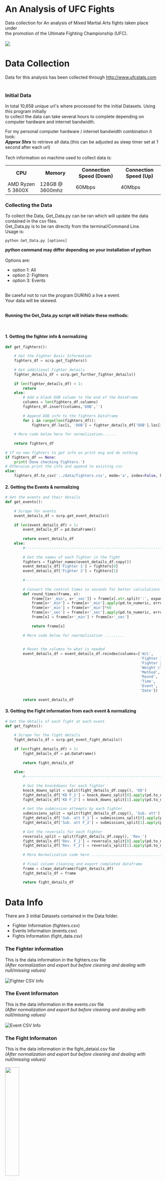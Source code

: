 # An Analysis of UFC Fights
Data collection for An analysis of Mixed Martial Arts fights taken place under <br>
the promotion of the Ultimate Fighting Championship (UFC).
<br><br>
<img src="https://piglordmma.com/wp-content/uploads/2020/04/ufc-octagon.jpg">

# Data Collection
Data for this analysis has been collected through http://www.ufcstats.com <br>
<br>

### Initial Data
In total 10,658 unique url's where processed for the initial Datasets. Using this program initially <br>
to collect the data can take several hours to complete depending on computer hardware and internet bandwidth.<br>
    
For my personal computer hardware / internet bandwidth combination it took:<br>
**_Approx 5hrs_** to retrieve all data.(this can be adjusted as sleep timer set at 1 second after each url)<br>
<br>
Tech information on machine used to collect data is:<br>
 <table>
  <tr>
    <th>CPU</th>
    <th>Memory</th>
    <th>Connection Speed (Down)</th>
    <th>Connection Speed (Up)</th>
  </tr>
  <tr>
    <td>AMD Ryzen 5 3600X</td>
    <td>128GB @ 3600mhz</td>
    <td>60Mbps</td>
    <td>40Mbps</td>
  </tr>
</table> 
    
### Collecting the Data
To collect the Data, Get_Data.py can be ran which will update the data contained in the csv files.<br>
Get_Data.py is to be ran directly from the terminal/Command Line. <br>
Usage is:<br>
```
python Get_Data.py [options]
```
**python command may differ depending on your installation of python**
<br>
<br>
Options are:<br>
- option 1: All
- option 2: Fighters
- option 3: Events
<br>
Be careful not to run the program DURING a live a event.<br>
Your data will be skewed. <br>
<br>

**Running the Get_Data.py script will initiate these methods:**

<br>

#### 1. Getting the fighter info & normalizing
```python
def get_fighters():
    
    # Get the Fighter Basic Information
    fighters_df = scrp.get_fighters()
    
    # Get additional Fighter details
    fighter_details_df = scrp.get_further_fighter_details()
    
    if len(fighter_details_df) < 1:
        return 
    else:
        # Add a blank DOB column to the end of the DataFrame
        columns = len(fighters_df.columns)
        fighters_df.insert(columns,'DOB','')
        
        # Append DOB info to the fighters Dataframe
        for i in range(len(fighters_df)):
            fighters_df.loc[i, 'DOB'] = fighter_details_df['DOB'].loc[i]
    
    # More code below here for normalization......
    
    return fighters_df
    
# If no new fighters to get info on print msg and do nothing
if fighters_df == None:
    print('Done checking Fighters.')
# Otherwise print the info and append to existing csv
else:
    fighters_df.to_csv('../data/fighters.csv', mode='a', index=False, header=False)
```
#### 2. Getting the Events & normalizing
```Python
# Get the events and their details
def get_events():
    
    # Scrape for events
    event_details_df = scrp.get_event_details()
    
    if len(event_details_df) < 1:
        event_details_df = pd.DataFrame()
        
        return event_details_df
    else:
        #--------------------------------------------------------------------------------------------
        
        # Get the names of each fighter in the fight
        fighters = fighter_names(event_details_df.copy())
        event_details_df['Fighter 1'] = fighters[0]
        event_details_df['Fighter 2'] = fighters[1]
        
        #--------------------------------------------------------------------------------------------
        
        # Convert the control times in seconds for better calculations
        def round_times(frame, x):
            frame[[x+'_min', x+'_sec']] = frame[x].str.split(':', expand=True)
            frame[x+'_min'] = frame[x+'_min'].apply(pd.to_numeric, errors='coerce')
            frame[x+'_min'] = frame[x+'_min']*60
            frame[x+'_sec'] = frame[x+'_sec'].apply(pd.to_numeric, errors='coerce')
            frame[x] = frame[x+'_min'] + frame[x+'_sec']
            
            return frame[x]
            
        # More code below for naormalization .........
        
        
        # Reset the columns to what is needed
        event_details_df = event_details_df.reindex(columns=['W/L', 
                                                             'Fighter 1', 
                                                             'Fighter 2',
                                                             'Weight class', 
                                                             'Method',
                                                             'Round', 
                                                             'Time', 
                                                             'Event',
                                                             'Date'])
        
        return event_details_df
```
#### 3. Getting the Fight information from each event & normalizing
```Python
# Get the details of each fight at each event
def get_fights():
    
    # Scrape for the fight details
    fight_details_df = scrp.get_event_fight_details()
    
    if len(fight_details_df) < 1:
        fight_details_df = pd.DataFrame()
        
        return fight_details_df
    
    else:        
        #--------------------------------------------------------------------------------------------
               
        # Get the knockdowns for each fighter
        knock_downs_split = split(fight_details_df.copy(), 'KD')
        fight_details_df['KD F_1'] = knock_downs_split[0].apply(pd.to_numeric, errors='coerce')
        fight_details_df['KD F_2'] = knock_downs_split[1].apply(pd.to_numeric, errors='coerce')
        
        # Get the submission attempts by each fighter
        submissions_split = split(fight_details_df.copy(), 'Sub. att')
        fight_details_df['Sub. att F_1'] = submissions_split[0].apply(pd.to_numeric, errors='coerce')
        fight_details_df['Sub. att F_2'] = submissions_split[1].apply(pd.to_numeric, errors='coerce')
        
        # Get the reversals for each fighter
        reversals_split = split(fight_details_df.copy(), 'Rev.')
        fight_details_df['Rev. F_1'] = reversals_split[0].apply(pd.to_numeric, errors='coerce')
        fight_details_df['Rev. F_2'] = reversals_split[1].apply(pd.to_numeric, errors='coerce')
        
        # More Normalization code here ...................................
        
        # Final column cleaning and export completed dataframe
        frame = clean_dataframe(fight_details_df)    
        fight_details_df = frame
    
        return fight_details_df
```

# Data Info
There are 3 initial Datasets contained in the Data folder. <br>
- Fighter Information (fighters.csv)
- Events Information (events.csv)
- Fights Information (fight_data.csv)

### The Fighter information
This is the data information in the fighters.csv file <br>
*_(After normalization and export but before cleaning and dealing with null/missing values)_*<br><br>
![Fighter CSV Info](https://github.com/Jon-Flan/Analysis_of_UFC_Fights/blob/main/imgs/fighter_dtypes_info%20copy.png)

### The Event Informaton
This is the data information in the events.csv file<br>
*_(After normalization and export but before cleaning and dealing with null/missing values)_*<br><br>
![Event CSV Info](https://github.com/Jon-Flan/Analysis_of_UFC_Fights/blob/main/imgs/event_dtypes_info.png)

### The Fight Informaton
This is the data information in the fight_detaisl.csv file<br>
*_(After normalization and export but before cleaning and dealing with null/missing values)_*<br><br>
<img src="https://github.com/Jon-Flan/Analysis_of_UFC_Fights/blob/main/imgs/fights_dtypes.png" width=30% height=30%>
<br><br>
![Fight CSV Info](https://github.com/Jon-Flan/Analysis_of_UFC_Fights/blob/main/imgs/fights_info.png)

# Preprocessing
Once the data has been collected preprocessing can be begin. For this project instead of dealing with<br> 
null values straight away, the data from each csv is merged into one complete dataset,<br>
as this is where the analysis will take place and some figthers present in the figther information<br> 
may not have been in a UFC fight. Meaning some null information may not be part of the main dataset anyway.<br>
<br>
For the fight details, in early UFC events not all information is available as well as weight classes differ<br>
dramtically from what is used in Mixed Martial Arts promotions now, such as the Open Weight Class<br>
<br>
For these reasons all null, empty data as well as feature creation will be dealt with after merging.<br>

## Data Merging
The Data flow below shows from the website to a merged dataset before cleaning and feature creation. <br>
**Note:** Not all attributes from each dataset are used but are still taken during initial scraping and normalisation, <br>
to be used in the merging process and for data validation compared to the website during the data retreival.<br>
<br>
<img src="https://github.com/Jon-Flan/Analysis_of_UFC_Fights/blob/main/imgs/data_flow/data_flow_pt1.png" width=75% height=75%>

## Merging the Data
After the collection process has completed and csv files are created,<br>
run the following command in terminal/comman prompt
**python command may differ depending on your installation of python**

```Terminal
python Merge_Data.py
```
Running the above command will initiate the merging process.<br>
NOTE: No additional arguments are needed for running this script.<br>

```Python
def main():
    # get the final merged output
    data = merge_data()
    data
    print_and_export_data(data)
    
# merge the fighter info onto the fight info
    def get_merged_fighter_info():
        # copies of needed dataframes
        df_1 = events_and_fights.copy()
        df_f1 = fighter_1.copy()
        df_f2 = fighter_2.copy()
      
        # merge and drop dupliactes due to rematches and duplicate fighter info
        df_merged = pd.merge(df_1, df_f1, on=['Fighter 1'], how='left')
        df_merged = df_merged.drop_duplicates(subset=['Fighter 1',
                                                      'Fighter 2', 
                                                      'Event', 
                                                      'Win decided by'],keep='last')
        df_merged = pd.merge(df_merged, df_f2, on=['Fighter 2'], how='left')
        df_merged = df_merged.drop_duplicates(subset=['Fighter 1', 
                                                      'Fighter 2', 
                                                      'Event', 
                                                      'Win decided by'], keep='last')
        
        # More merging methods inplace above and below this snippet
        
        data = get_merged_fighter_info()
    
    return data 
```

### Merged Data Info
The merged info below is before any initial visualization, cleaning, null handling, data type correction or feature creation<br>
Here we end up with 81 columns and 6350 rows. Each fight is broken out by the events basic details such as the event name and date,<br>
the winner/loser, and how the fight ended. Then each fight is broken down by each fighters details, denoted by (Fighter 1 / Fighter 2) and (F_1 / F_2),<br> 
details include the strikes landed and thrown per body section,as well as position, as well as personal info such as height, stance DOB and reach.<br>

<img src="https://github.com/Jon-Flan/Analysis_of_UFC_Fights/blob/main/imgs/merged_not_cleaned_dtypes.PNG" width=50% height=100%>

Table example: <br>

<img src="https://github.com/Jon-Flan/Analysis_of_UFC_Fights/blob/main/imgs/merged_not_cleaned_info.PNG" width=200% height=100% style="overflow-x:scroll">

## Data Cleaning
Data cleaning is carried out with Jupyter notebook in a scripting fashion. <br>
The goal is to take the merged dataset and remove any unneeded features as well as deal with <br>
the null/empty/missing values.

### Initial Feature Selection
Initially when first visually exploring the dataset there are certain features that are not needed<br>
Either because they have no bearing on analysis or they are duplicated else where. <br>
<br>
Initial Feature Removal:
- First Name F_1 (duplicated in Fighter 1)
- Last Name F_1 (duplicated in Fighter 1)
- Nickname F_1 (not needed)
- First Name F_2 (duplicated in Fighter 2)
- Last Name F_2 (duplicated in Fighter 2)
- Nickname F_2 (not needed)
<br>

```Python
# remove the initial uneeded features from the dataset
def remove_initial_features():
    # create dataframe 
    frame = import_and_create_df()
    df = frame.copy()
    
    # remove columns that aren't needed
    df.drop(['First Name F_1', 'First Name F_2',
             'Last Name F_1', 'Last Name F_2',
             'Nickname F_1', 'Nickname F_2'] , axis=1, inplace=True)
    
    return df
```

In the weight classes column there are two weight classes that are not needed. <br>
Open weight and Super heavyweight. The reason being is only one fight has ever occured in Super heavyweight <br>
and Open weight was from the initial tournaments held by the UFC. Both of these are before the Unified Rules implimentation. <br>
<br>
With these weight classes removed the below graph shows the weight classes and number of fights remaining. <br>
<br>

<img src="https://github.com/Jon-Flan/Analysis_of_UFC_Fights/blob/main/graphs/Weight%20Classes.jpg" width=50% height=50%>

### Initial Exploration & Null - Empty Values
After the first few features that can be removed from the analysis by visual inspection, the dataset is <br>
expllored column by column and Null/Empty values are dealt with along the way.
#### Win Types
Win types are the type of decision in the "Win decided by" column, some of these can be split out to make<br>
the features easier to clean up and analyse later.<br>
<br>

<img src="https://github.com/Jon-Flan/Analysis_of_UFC_Fights/blob/main/graphs/Win%20Types.jpg" width=50% height=50%>

Because the decisions types are seperated out by U-DEC, M-DEC and S-DEC, they can be combined into one level Decision and <br>
move the U(Unanimous), M(Majority) and S(Split) into the Win Method column <br>


Other Win decided types are:
- CNC (Could not continue)
- DQ (Disqualification)
- Other
- Overturned
<br>
These fights are fights that had no clear winner, CNC is where a fighter could not continue and no fighter was
declared the winner. DQ is where one fighter was disqualified. Other we can investigate and Overturned is
usually where a decision for the fight was overturned due to mitgating circumstances, usually a failed drug test
after the fight. CNC, Other and Overturned were declared a no contest and no winner was decided. Where as the DQ had a winner announced.
<br>
Adjusting Decision methods and removing CNC, Other and Overturned.
<br>
<br>

```Python
# Convert the Win decided by to Decision and make additions to the Win Method Column 

df_win_types['Win Method'] = np.where(df_win_types['Win decided by']=='M-DEC',
                                      'Majority Decision',
                                      df_win_types['Win Method'])

df_win_types['Win Method'] = np.where(df_win_types['Win decided by']=='S-DEC',
                                      'Split Decision',
                                      df_win_types['Win Method'])

df_win_types['Win Method'] = np.where(df_win_types['Win decided by']=='U-DEC',
                                      'Unanimous Decision',
                                      df_win_types['Win Method'])

df_win_types['Win decided by'] = np.where(df_win_types['Win decided by'].str.contains('DEC'),
                                          'Decision',
                                          df_win_types['Win decided by'])



# filtering out the unneeded Win by types
win_types_df_1 = df_win_types[~df_win_types['Win decided by'].str.contains('Other',na=False) & 
                        ~df_win_types['Win decided by'].str.contains('Overturned',na=False) &
                        ~df_win_types['Win decided by'].str.contains('CNC',na=False)]


```

<img src="https://github.com/Jon-Flan/Analysis_of_UFC_Fights/blob/main/graphs/Win%20Types%20Adjusted%20Final.jpg" width=50% height=50%>
<br>

#### Win Methods
Win methods are a sub category of the win types and are the in fight actions that determined a win type<br>
Checking for Null in win method:
- DQ           18
- Decision      0
- KO/TKO      129
- SUB           0
<br>
To deal with the DQ (disqualified) NaN's are replace NaN with "Disqualified" <br>
Because the disqualified metric doesn't give any information for the reason for disqualification.<br>
<br>
<img src="https://github.com/Jon-Flan/Analysis_of_UFC_Fights/blob/main/graphs/Win%20Types%20For%20KO_TKO%20Adjusted.jpg" width=50% height=50%>

To deal with the KO/TKO nulls, the following were tried:
- Randomly assigning Method to each of the NaNs
- Using a prediction method to try predict and check the accuracy
- Increase each one by an amount relative to its % of the method distribution
<br>
Random Forest Classifier only returned an accuracy of 0.78125 due to the overwhelming number of Punch KO/TKO<br>
Random assigment worked next best but relative percent increase fit the shapoe of the distribution best. <br>
<br>

<img src="https://github.com/Jon-Flan/Analysis_of_UFC_Fights/blob/main/graphs/Win%20Types%20For%20KO_TKO%20%25%20increase.jpg" width=50% height=50%>

<br>
Leaving the overall win method with this distribution of methods<br>
<img src="https://github.com/Jon-Flan/Analysis_of_UFC_Fights/blob/main/graphs/Win%20Methods%20Adjusted%20Final.jpg" width=75% height=75%>

#### Fighter Weight
Weight classes where a fighters general weight was not recorded are selected, and the general distribution of weights<br>
in that weight classes are displayed below <br>

<img src="https://github.com/Jon-Flan/Analysis_of_UFC_Fights/blob/main/graphs/weight_class_nan_dist.jpg" width=75% height=75%>

From the distributions above we can see that for each weight class there is an overwhelming majority <br>
at the limit range for each weight class which is eaxpected. <br>
<br>
Because analysis is of the fights themselves, general weight when not fighting can be filled in for the figther<br>
by checking the mean and mode for each of the weightclasses missing a fighters weight. <br>
<br>
For Lightweight fighters we can see that the mean and mode are almost the same and sit at<br>
the weight bracket limit which is 155lbs.<br>
<br>
For the Middleweight fighters we can see similarly that the mean and mode are almost the same<br>
at the weight bracket limit of 185lbs.<br>
<br>
For the Heavyweight fighters there is more of a range with the mean sitting at approx 225lbs<br>
and the mode sitting at the weight bracket lower limit of 205 lbs.<br>
<br>
For the missing values:
1. Lightweight - using the mode
2. Middleweight - using the mode
3. Heavyweight - As only missing one value, using one random value between the mean and the mode

#### Fighter Height & Reach
Comparitive studies have shown there is a correlation between height and wingspan (Reach)<br>
One such study from came to the conclusion that: "Correlation coefficients (r = 0.73-0.89) indicated a clear<br>
association between arm-span measurements and height in all groups. However, arm-span was found to be<br>
significantly different (P < 0.01) from height in two ethnic groups, the Afro-Caribbean's of both sexes<br>
and Asian males. This suggests that arm-span measurements may be an inappropriate proxy<br>
for height in certain populations." (SL Reeves European Journal Clinical Nutrition Jun 1996)<br>
<br>
To fill in missing values 3 possible methods where tested and checked:
1. Measure for correlation with the UFC fighters in each weight class and see if we can use any descernable
pattern to fill in the missing values
2. Random Forest can also be applied to attempt to predict missing values
3. mean reach and mean height can be used.
<br>
When correltation was checked between hegith and reach. The correlation coefficient in the reach versus height for the <br>
fighters matches the upper bound of the the study mentioned above at 0.89. <br>
<br>

<img src="https://github.com/Jon-Flan/Analysis_of_UFC_Fights/blob/main/graphs/weight_class_height_versus_reach.jpg" width=75% height=75%>

There is definitely a visible corelation but the coefficient implies that a 1:1 relationship between<br>
the fighters heights and their reaches could not be used.<br>
<br>

<img src="https://github.com/Jon-Flan/Analysis_of_UFC_Fights/blob/main/graphs/weight_class_reach_distro.jpg" width=75% height=75%>

With the exception of Middleweight and Welterweight classes, there was no real gausian distributions <br>
for the weight classes.<br>
<br>
Random Forest classification was then applied and returned am approx 97% accuracy through testing <br>
<br>
Confusion Matrix below<br>

<img src="https://github.com/Jon-Flan/Analysis_of_UFC_Fights/blob/main/graphs/reach_confusion_matrix.jpg" width=75% height=75%>

Random forrest classification was then used on the Fighters Reach.<br>
The same process was repeated for height with similar results and Random Forrest Classification was applied to height also. <br>

#### Fighter Stance
When fighter stance was analysed 55 fighters had no stance recorded. <br>
The overwhelming majority in each weight class used orthodox as a stance <br>
<br>

<img src="https://github.com/Jon-Flan/Analysis_of_UFC_Fights/blob/main/graphs/weight_class_stances.jpg" width=75% height=75%>

It was determined that using the null value as it's own category would most likely produce the best results. To do that null values can be <br>
replaced with 'Not Known' stance. <br>
<br>

<img src="https://github.com/Jon-Flan/Analysis_of_UFC_Fights/blob/main/graphs/weight_class_stances_adjusted.jpg" width=75% height=75%>


#### Fighter DOB
The age distribution appears normal, although slightly skewed towareds the younger end of the<br>
distribution, it also appears centered around the 32 to 35 year age group. Which would make sense<br>
for a physical sport such as MMA.<br>

<img src="https://github.com/Jon-Flan/Analysis_of_UFC_Fights/blob/main/graphs/Age%20Distribution.jpg" width=75% height=75%>

Mean, Median and Mode where investigated as methods for imputing the missing values per weight class. <br>
It was determined that the Mean would be used. <br>
Heavyweight: 1981-05-14 <br>
Light Heavyweight: 1983-02-22<br>
Lightweight: 1984-11-29  <br>
Middleweight: 1983-01-17<br>
Welterweight: 1983-12-22<br>

#### Sig Str - Takedowns - Control

1. The signiture strikes %
2. Takedown %
3. Control
<br>
After investigating to see why these contain null values. <br>
For the sig str % it could filled with zero as the NaN is the results of 0 division between <br>
Sig strike thrown versus Sig strike landed.<br>
For the Contrl column it would be the fighter didn't acrue any seconds of control while <br>
in a ground position and could be filled with 0 also.<br>

```Python
# fill nan sig str % with 0
fighter_stats_df['Sig. str. % F_1'] = fighter_stats_df['Sig. str. % F_1'].fillna(0)
fighter_stats_df['Sig. str. % F_2'] = fighter_stats_df['Sig. str. % F_2'].fillna(0)

# fill nan in TD% with 0
fighter_stats_df['Td % F_1'] = fighter_stats_df['Td % F_1'].fillna(0)
fighter_stats_df['Td % F_2'] = fighter_stats_df['Td % F_2'].fillna(0)

# fill NaN in Ctrl with 0
fighter_stats_df['Ctrl F_1'] = fighter_stats_df['Ctrl F_1'].fillna(0)
fighter_stats_df['Ctrl F_2'] = fighter_stats_df['Ctrl F_2'].fillna(0)

```

#### Data Type Conversions
The relevant columns are converted to the correct data type.<br>

##### Integers

```Python
# convert data type
main_df[['Height F_1', 'Height F_2',
         'Weight F_1', 'Weight F_2', 
         'Reach F_1', 'Reach F_2']] = main_df[['Height F_1', 'Height F_2', 
                                               'Weight F_1', 'Weight F_2', 
                                               'Reach F_1', 'Reach F_2']].astype('int64')
                                              
```

##### Categories

```Python
# convert data type
main_df[['Weight class',
        'Win decided by',
        'Win Method',
        'Stance F_1',
        'Stance F_2']] = main_df[['Weight class',
                                'Win decided by',
                                'Win Method',
                                 'Stance F_1',
                                 'Stance F_2']].astype('category')
```

##### Dates

```Python
# convert date types
main_df['DOB F_1'] = pd.to_datetime(main_df['DOB F_1'], format = '%Y-%m-%d')
main_df['DOB F_2'] = pd.to_datetime(main_df['DOB F_2'], format = '%Y-%m-%d')
main_df['Date'] = pd.to_datetime(main_df['Date'], format = '%Y-%m-%d')
```

### Clean Data set
The result of the initial cleaning was a completed dataset of 6158 fights in the Ultimate Fighting Championship.<br>
The data set started with 6350 Fights. <br>
Rows removed where:
- Openweight class fights: 117
- Super Heavyweight fights: 1
- Overturned fights: 48
- Could not Continue fights: 19
- Other (dicision type) : 1
- Fights with no details at all: 6

A total of 192 fights removed from the initial 6350 in the uncleaned dataset.<br>
Remaing null values where imputed and datatypes adjusted to give the following outout (main_data.csv)

<img src="https://github.com/Jon-Flan/Analysis_of_UFC_Fights/blob/main/imgs/main_data_info_1.PNG" width=50% />
<img src="https://github.com/Jon-Flan/Analysis_of_UFC_Fights/blob/main/imgs/main_data_info_2.PNG" width=50% /> 

# Further Information

## Tools Used
### Python 
Spyder IDE from within the Anaconda3 framework <br>
Jupyter Notebook from within the Anaconda3 framework <br>

#### Prerequisites are:
- Python3 is instaled
- Anaconda3 is installed

##### Installing Anaconda Instructions: <br>
**For Windows:** https://docs.anaconda.com/anaconda/install/windows/ <br>
**For Mac**: https://docs.anaconda.com/anaconda/install/mac-os/ <br>
**For Linux:** https://docs.anaconda.com/anaconda/install/linux/ <br>

#### Packages Imported:

 <table>
  <tr>
    <th>Package</th>
    <th>Purpose</th>
  </tr>
  <tr>
    <td>Pandas</td>
    <td>For URL scraping, Data manipulation and prepartion</td>
  </tr>
  <tr>
    <td>Numpy</td>
    <td>Data manipulation and preparation</td>
  </tr>
  <tr>
    <td>string</td>
    <td>Generating strings</td>
  </tr>
    <tr>
    <td>tqdm</td>
    <td>Console output for progress bar</td>
  </tr>
    <tr>
    <td>BeautifulSoup</td>
    <td>URL scraping</td>
  </tr>
  <tr>
    <td>requests</td>
    <td>html connectivity</td>
  </tr>
  <tr>
    <td>sys</td>
    <td>Exit and output to console</td>
  </tr>
  <tr>
    <td>time</td>
    <td>Setting sleep time between URL visits</td>
  </tr>
  <tr>
    <td>Matplotlib</td>
    <td>Visualization and data exploration</td>
  </tr>
  <tr>
    <td>Seaborn</td>
    <td>Visualization and data exploration</td>
  </tr>
  <tr>
      <td>Sklearn</td>
      <td>Random Forest Classification</td>
  </tr>
  <tr>
      <td>Scipy</td>
      <td>Chi squared tests</td>
  </tr>
</table> 

